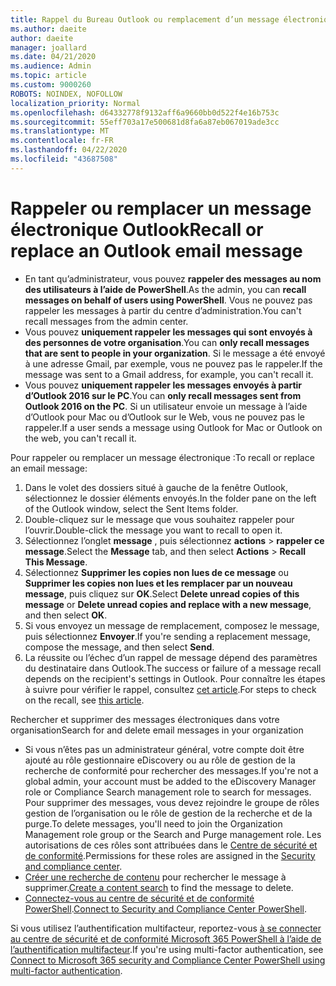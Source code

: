 ```yaml
---
title: Rappel du Bureau Outlook ou remplacement d’un message électronique
ms.author: daeite
author: daeite
manager: joallard
ms.date: 04/21/2020
ms.audience: Admin
ms.topic: article
ms.custom: 9000260
ROBOTS: NOINDEX, NOFOLLOW
localization_priority: Normal
ms.openlocfilehash: d64332778f9132aff6a9660bb0d522f4e16b753c
ms.sourcegitcommit: 55eff703a17e500681d8fa6a87eb067019ade3cc
ms.translationtype: MT
ms.contentlocale: fr-FR
ms.lasthandoff: 04/22/2020
ms.locfileid: "43687508"
---
```

# <a name="recall-or-replace-an-outlook-email-message"></a><span data-ttu-id="850be-102">Rappeler ou remplacer un message électronique Outlook</span><span class="sxs-lookup"><span data-stu-id="850be-102">Recall or replace an Outlook email message</span></span>

- <span data-ttu-id="850be-103">En tant qu’administrateur, vous pouvez **rappeler des messages au nom des utilisateurs à l’aide de PowerShell**.</span><span class="sxs-lookup"><span data-stu-id="850be-103">As the admin, you can **recall messages on behalf of users using PowerShell**.</span></span> <span data-ttu-id="850be-104">Vous ne pouvez pas rappeler les messages à partir du centre d’administration.</span><span class="sxs-lookup"><span data-stu-id="850be-104">You can't recall messages from the admin center.</span></span>
- <span data-ttu-id="850be-105">Vous pouvez **uniquement rappeler les messages qui sont envoyés à des personnes de votre organisation**.</span><span class="sxs-lookup"><span data-stu-id="850be-105">You can **only recall messages that are sent to people in your organization**.</span></span> <span data-ttu-id="850be-106">Si le message a été envoyé à une adresse Gmail, par exemple, vous ne pouvez pas le rappeler.</span><span class="sxs-lookup"><span data-stu-id="850be-106">If the message was sent to a Gmail address, for example, you can't recall it.</span></span>
- <span data-ttu-id="850be-107">Vous pouvez **uniquement rappeler les messages envoyés à partir d’Outlook 2016 sur le PC**.</span><span class="sxs-lookup"><span data-stu-id="850be-107">You can **only recall messages sent from Outlook 2016 on the PC**.</span></span> <span data-ttu-id="850be-108">Si un utilisateur envoie un message à l’aide d’Outlook pour Mac ou d’Outlook sur le Web, vous ne pouvez pas le rappeler.</span><span class="sxs-lookup"><span data-stu-id="850be-108">If a user sends a message using Outlook for Mac or Outlook on the web, you can't recall it.</span></span>

<span data-ttu-id="850be-109">Pour rappeler ou remplacer un message électronique :</span><span class="sxs-lookup"><span data-stu-id="850be-109">To recall or replace an email message:</span></span>

1. <span data-ttu-id="850be-110">Dans le volet des dossiers situé à gauche de la fenêtre Outlook, sélectionnez le dossier éléments envoyés.</span><span class="sxs-lookup"><span data-stu-id="850be-110">In the folder pane on the left of the Outlook window, select the Sent Items folder.</span></span>
1. <span data-ttu-id="850be-111">Double-cliquez sur le message que vous souhaitez rappeler pour l’ouvrir.</span><span class="sxs-lookup"><span data-stu-id="850be-111">Double-click the message you want to recall to open it.</span></span>
1. <span data-ttu-id="850be-112">Sélectionnez l’onglet **message** , puis sélectionnez **actions** > **rappeler ce message**.</span><span class="sxs-lookup"><span data-stu-id="850be-112">Select the **Message** tab, and then select **Actions** > **Recall This Message**.</span></span>
1. <span data-ttu-id="850be-113">Sélectionnez **Supprimer les copies non lues de ce message** ou **Supprimer les copies non lues et les remplacer par un nouveau message**, puis cliquez sur **OK**.</span><span class="sxs-lookup"><span data-stu-id="850be-113">Select **Delete unread copies of this message** or **Delete unread copies and replace with a new message**, and then select **OK**.</span></span>
1. <span data-ttu-id="850be-114">Si vous envoyez un message de remplacement, composez le message, puis sélectionnez **Envoyer**.</span><span class="sxs-lookup"><span data-stu-id="850be-114">If you're sending a replacement message, compose the message, and then select **Send**.</span></span>
1. <span data-ttu-id="850be-115">La réussite ou l’échec d’un rappel de message dépend des paramètres du destinataire dans Outlook.</span><span class="sxs-lookup"><span data-stu-id="850be-115">The success or failure of a message recall depends on the recipient's settings in Outlook.</span></span> <span data-ttu-id="850be-116">Pour connaître les étapes à suivre pour vérifier le rappel, consultez [cet article](https://support.office.com/article/35027f88-d655-4554-b4f8-6c0729a723a0).</span><span class="sxs-lookup"><span data-stu-id="850be-116">For steps to check on the recall, see [this article](https://support.office.com/article/35027f88-d655-4554-b4f8-6c0729a723a0).</span></span>

<span data-ttu-id="850be-117">Rechercher et supprimer des messages électroniques dans votre organisation</span><span class="sxs-lookup"><span data-stu-id="850be-117">Search for and delete email messages in your organization</span></span>

- <span data-ttu-id="850be-118">Si vous n’êtes pas un administrateur général, votre compte doit être ajouté au rôle gestionnaire eDiscovery ou au rôle de gestion de la recherche de conformité pour rechercher des messages.</span><span class="sxs-lookup"><span data-stu-id="850be-118">If you're not a global admin, your account must be added to the eDiscovery Manager role or Compliance Search management role to search for messages.</span></span> <span data-ttu-id="850be-119">Pour supprimer des messages, vous devez rejoindre le groupe de rôles gestion de l’organisation ou le rôle de gestion de la recherche et de la purge.</span><span class="sxs-lookup"><span data-stu-id="850be-119">To delete messages, you'll need to join the Organization Management role group or the Search and Purge management role.</span></span> <span data-ttu-id="850be-120">Les autorisations de ces rôles sont attribuées dans le [Centre de sécurité et de conformité](https://go.microsoft.com/fwlink/?linkid=2083731).</span><span class="sxs-lookup"><span data-stu-id="850be-120">Permissions for these roles are assigned in the [Security and compliance center](https://go.microsoft.com/fwlink/?linkid=2083731).</span></span>
- <span data-ttu-id="850be-121">[Créer une recherche de contenu](https://docs.microsoft.com/office365/securitycompliance/content-search) pour rechercher le message à supprimer.</span><span class="sxs-lookup"><span data-stu-id="850be-121">[Create a content search](https://docs.microsoft.com/office365/securitycompliance/content-search) to find the message to delete.</span></span>
- <span data-ttu-id="850be-122">[Connectez-vous au centre de sécurité et de conformité PowerShell](https://docs.microsoft.com/powershell/exchange/office-365-scc/connect-to-scc-powershell/connect-to-scc-powershell?view=exchange-ps).</span><span class="sxs-lookup"><span data-stu-id="850be-122">[Connect to Security and Compliance Center PowerShell](https://docs.microsoft.com/powershell/exchange/office-365-scc/connect-to-scc-powershell/connect-to-scc-powershell?view=exchange-ps).</span></span>

<span data-ttu-id="850be-123">Si vous utilisez l’authentification multifacteur, reportez-vous [à se connecter au centre de sécurité et de conformité Microsoft 365 PowerShell à l’aide de l’authentification multifacteur](https://docs.microsoft.com/powershell/exchange/office-365-scc/connect-to-scc-powershell/mfa-connect-to-scc-powershell?view=exchange-ps).</span><span class="sxs-lookup"><span data-stu-id="850be-123">If you're using multi-factor authentication, see [Connect to Microsoft 365 security and Compliance Center PowerShell using multi-factor authentication](https://docs.microsoft.com/powershell/exchange/office-365-scc/connect-to-scc-powershell/mfa-connect-to-scc-powershell?view=exchange-ps).</span></span>
